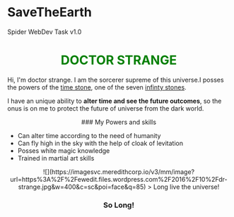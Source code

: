 # SaveTheEarth
Spider WebDev Task v1.0


<font color="Green"> <center><b> DOCTOR STRANGE </b></center> </font> 
========================

Hi, I'm doctor strange. I am the sorcerer supreme of this universe.I posses the powers of the [time stone](https://marvelcinematicuniverse.fandom.com/wiki/Time_Stone), one of the seven [infinty stones](https://en.wikipedia.org/wiki/Infinity_Gems).

I have an unique ability to <b>alter time and see the future outcomes</b>, so the onus is on me to protect the future of universe from the dark world.

<center>
### My Powers and skills
</center>

- Can alter time according to the need of humanity
- Can fly high in the sky with the help of cloak of levitation
- Posses white magic knowledge
- Trained in martial art skills

<center> ![](https://imagesvc.meredithcorp.io/v3/mm/image?url=https%3A%2F%2Fewedit.files.wordpress.com%2F2016%2F10%2Fdr-strange.jpg&w=400&c=sc&poi=face&q=85)
> Long live the universe!

### So Long!
